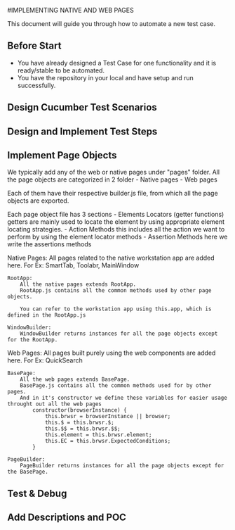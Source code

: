 #IMPLEMENTING NATIVE AND WEB PAGES

This document will guide you through how to automate a new test case.

## Before Start
- You have already designed a Test Case for one functionality and it is ready/stable to be automated.
- You have the repository in your local and have setup and run successfully.

## Design Cucumber Test Scenarios

## Design and Implement Test Steps

## Implement Page Objects
We typically add any of the web or native pages under "pages" folder.
All the page objects are categorized in 2 folder
    - Native pages
    - Web pages

Each of them have their respective builder.js file, from which all the page objects are exported.

Each page object file has 3 sections
    - Elements Locators (getter functions)
        getters are mainly used to locate the element by using appropriate element locating strategies.
    - Action Methods
        this includes all the action we want to perform by using the element locator methods
    - Assertion Methods
        here we write the assertions methods

Native Pages:
    All pages related to the native workstation app are added here.
    For Ex: SmartTab, Toolabr, MainWindow

    RootApp:
        All the native pages extends RootApp.
        RootApp.js contains all the common methods used by other page objects.

        You can refer to the workstation app using this.app, which is defined in the RootApp.js

    WindowBuilder:
        WindowBuilder returns instances for all the page objects except for the RootApp.

Web Pages:
    All pages built purely using the web components are added here.
    For Ex: QuickSearch

    BasePage:
        All the web pages extends BasePage.
        BasePage.js contains all the common methods used for by other pages.
        And in it's constructor we define these variables for easier usage throught out all the web pages
            constructor(browserInstance) {
                this.brwsr = browserInstance || browser;
                this.$ = this.brwsr.$;
                this.$$ = this.brwsr.$$;
                this.element = this.brwsr.element;
                this.EC = this.brwsr.ExpectedConditions;
            }
    
    PageBuilder:
        PageBuilder returns instances for all the page objects except for the BasePage.

## Test & Debug

## Add Descriptions and POC